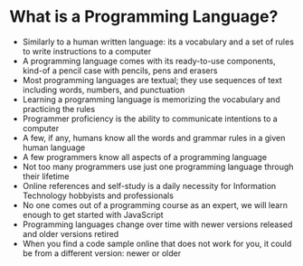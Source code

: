 # What is a Programming Language?

* Similarly to a human written language: its a vocabulary and a set of rules to write instructions to a computer
* A programming language comes with its ready-to-use components, kind-of a pencil case with pencils, pens and erasers
* Most programming languages are textual; they use sequences of text including words, numbers, and punctuation
* Learning a programming language is memorizing the vocabulary and practicing the rules 
* Programmer proficiency is the ability to communicate intentions to a computer
* A few, if any, humans know all the words and grammar rules in a given human language
* A few programmers know all aspects of a programming language
* Not too many programmers use just one programming language through their lifetime
* Online references and self-study is a daily necessity for Information Technology hobbyists and professionals
* No one comes out of a programming course as an expert, we will learn enough to get started with JavaScript
* Programming languages change over time with newer versions released and older versions retired
* When you find a code sample online that does not work for you, it could be from a different version: newer or older



